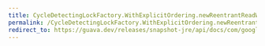 ```yaml
---
title: CycleDetectingLockFactory.WithExplicitOrdering.newReentrantReadWriteLock
permalink: /CycleDetectingLockFactory.WithExplicitOrdering.newReentrantReadWriteLock/
redirect_to: https://guava.dev/releases/snapshot-jre/api/docs/com/google/common/util/concurrent/CycleDetectingLockFactory.WithExplicitOrdering.html#newReentrantReadWriteLock-E-
---
```

